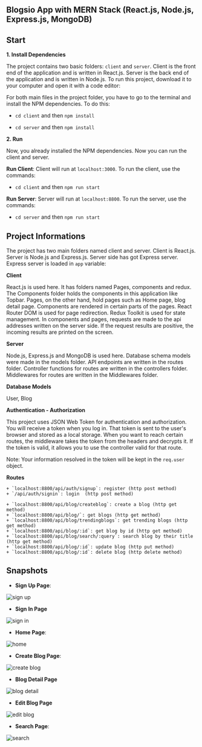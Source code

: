 ## Blogsio App with MERN Stack (React.js, Node.js, Express.js, MongoDB)

## Start

**1. Install Dependencies**

The project contains two basic folders: `client` and `server`. Client is the front end of the application and is written in React.js. Server is the back end of the application and is written in Node.js. To run this project, download it to your computer and open it with a code editor:

For both main files in the project folder, you have to go to the terminal and install the NPM dependencies. To do this:

+ `cd client` and then `npm install`

+ `cd server` and then `npm install`

**2. Run**

Now, you already installed the NPM dependencies. Now you can run the client and server. 

**Run Client**: Client will run at `localhost:3000`. To run the client, use the commands:

   + `cd client` and then `npm run start`

**Run Server**: Server will run at `localhost:8800`. To run the server, use the commands:

   + `cd server` and then `npm run start`


## Project Informations

The project has two main folders named client and server. Client is React.js. Server is Node.js and Express.js. Server side has got Express server. Express server is loaded in `app` variable:

**Client**

React.js is used here. It has folders named Pages, components and redux. The Components folder holds the components in this application like Topbar. Pages, on the other hand, hold pages such as Home page, blog detail page. Components are rendered in certain parts of the pages. React Router DOM is used for page redirection. Redux Toolkit is used for state management. In components and pages, requests are made to the api addresses written on the server side. If the request results are positive, the incoming results are printed on the screen.

**Server**

Node.js, Express.js and MongoDB is used here. Database schema models were made in the models folder. API endpoints are written in the routes folder. Controller functions for routes are written in the controllers folder. Middlewares for routes are written in the Middlewares folder.

**Database Models**

User, Blog

**Authentication - Authorization**

This project uses JSON Web Token for authentication and authorization. You will receive a token when you log in. That token is sent to the user's browser and stored as a local storage. When you want to reach certain routes, the middleware takes the token from the headers and decrypts it. If the token is valid, it allows you to use the controller valid for that route.

Note: Your information resolved in the token will be kept in the `req.user` object.

**Routes**

    + `localhost:8800/api/auth/signup`: register (http post method)
    + `/api/auth/signin`: login  (http post method)

    + `localhost:8800/api/blog/createblog`: create a blog (http get method)
    + `localhost:8800/api/blog/`: get blogs (http get method)
    + `localhost:8800/api/blog/trendingblogs`: get trending blogs (http get method)
    + `localhost:8800/api/blog/:id`: get blog by id (http get method)
    + `localhost:8800/api/blog/search/:query`: search blog by their title (http get method)
    + `localhost:8800/api/blog/:id`: update blog (http put method)
    + `localhost:8800/api/blog/:id`: delete blog (http delete method)

## Snapshots

+ **Sign Up Page**:

![sign up](https://i.ibb.co/n1G1mCb/Screenshot-20230720-172207.png)

+ **Sign In Page**

![sign in](https://i.ibb.co/8XPDg4K/Screenshot-20230720-172244.png)

+ **Home Page**:

![home](https://i.ibb.co/Y2SjLwV/Screenshot-20230720-172317.png)

+ **Create Blog Page**:

![create blog](https://i.ibb.co/qBYWX2J/Screenshot-20230720-172335.png)

+ **Blog Detail Page**

![blog detail](https://i.ibb.co/s26ZMqF/Screenshot-20230720-172417.png)

+ **Edit Blog Page**

![edit blog](https://i.ibb.co/y5SCQVt/Screenshot-20230720-174335.png)

+ **Search Page**:

![search](https://i.ibb.co/zRq6YRR/Screenshot-20230720-172451.png)